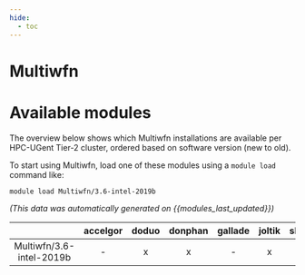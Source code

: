 ```yaml
---
hide:
  - toc
---
```


Multiwfn
========

# Available modules


The overview below shows which Multiwfn installations are available per HPC-UGent Tier-2 cluster, ordered based on software version (new to old).

To start using Multiwfn, load one of these modules using a `module load` command like:

```shell
module load Multiwfn/3.6-intel-2019b
```

*(This data was automatically generated on {{modules_last_updated}})*  

| |accelgor|doduo|donphan|gallade|joltik|shinx|skitty|
| :---: | :---: | :---: | :---: | :---: | :---: | :---: | :---: |
|Multiwfn/3.6-intel-2019b|-|x|x|-|x|-|x|
